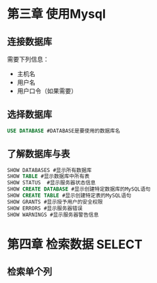 # 第三章 使用Mysql
## 连接数据库
需要下列信息：
* 主机名
* 用户名
* 用户口令（如果需要）
## 选择数据库
```sql
USE DATABASE #DATABASE是要使用的数据库名
```
## 了解数据库与表
```sql
SHOW DATABASES #显示所有数据库
SHOW TABLE #显示数据库中所有表
SHOW STATUS  #显示服务器状态信息
SHOW CREATE DATABASE #显示创建特定数据库的MySQL语句
SHOW CREATE TABLE #显示创建特定表的MySQL语句
SHOW GRANTS #显示授予用户的安全权限
SHOW ERRORS #显示服务器错误
SHOW WARNINGS #显示服务器警告信息
```
# 第四章 检索数据 SELECT
## 检索单个列
## 